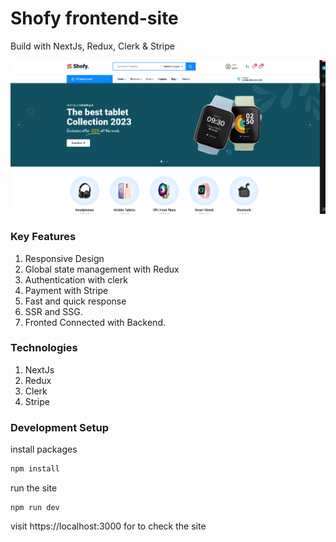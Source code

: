 # Shofy frontend-site

Build with NextJs, Redux, Clerk & Stripe

![homepage](./screenshot/home.png)

### Key Features

1. Responsive Design
2. Global state management with Redux
3. Authentication with clerk
4. Payment with Stripe
5. Fast and quick response
6. SSR and SSG.
7. Fronted Connected with Backend.

### Technologies

1. NextJs
1. Redux
1. Clerk
1. Stripe

### Development Setup

install packages

```bash
npm install
```

run the site

```
npm run dev
```

visit https://localhost:3000 for to check the site
